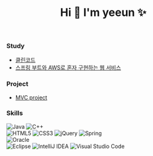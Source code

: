 <!-- https://github.com/kyechan99/capsule-render#desc -->

<!-- ![header](https://capsule-render.vercel.app/api?type=waving&color=6a0dad&height=300&section=header&text=Ye-eun👋&fontSize=60&fontColor=ffffff) -->

<h1 align="center">Hi 👋  I'm yeeun ✨</h1>

<br/>

### Study
<ul>
  <li><a href="https://y-e-un28.tistory.com/204" target="_blank" rel="noopener">클린코드</a></li>
  <li><a href="https://github.com/yeen28/freelec-springboot2-webservice/tree/main/freelec-springboot2-webservice">스프링 부트와 AWS로 혼자 구현하는 웹 서비스</a></li>
</ul>


### Project
<ul>
  <li><a href="https://github.com/yeen28/moooo/tree/master/moooo_spring/src">MVC project</a></li>
  <!-- <li><a href="https://github.com/yeen28/farm-shoppingmall/tree/master/farm_shoppingmall">springboot project</li> -->
</ul>


### Skills
![Java](https://img.shields.io/badge/java-%23ED8B00.svg?style=for-the-badge&logo=java&logoColor=white)
![C++](https://img.shields.io/badge/c++-%2300599C.svg?style=for-the-badge&logo=c%2B%2B&logoColor=white)
<br/>
![HTML5](https://img.shields.io/badge/html5-%23E34F26.svg?style=for-the-badge&logo=html5&logoColor=white)
![CSS3](https://img.shields.io/badge/css3-%231572B6.svg?style=for-the-badge&logo=css3&logoColor=white)
![jQuery](https://img.shields.io/badge/jquery-%230769AD.svg?style=for-the-badge&logo=jquery&logoColor=white)
![Spring](https://img.shields.io/badge/spring-%236DB33F.svg?style=for-the-badge&logo=spring&logoColor=white)
<br/>
![Oracle](https://img.shields.io/badge/Oracle-F80000?style=for-the-badge&logo=oracle&logoColor=white)
<br/>
![Eclipse](https://img.shields.io/badge/Eclipse-FE7A16.svg?style=for-the-badge&logo=Eclipse&logoColor=white)
![IntelliJ IDEA](https://img.shields.io/badge/IntelliJIDEA-000000.svg?style=for-the-badge&logo=intellij-idea&logoColor=white)
![Visual Studio Code](https://img.shields.io/badge/Visual%20Studio%20Code-0078d7.svg?style=for-the-badge&logo=visual-studio-code&logoColor=white)

<!-- ![Top Langs](https://github-readme-stats.vercel.app/api/top-langs/?username=yeen28&layout=Demo&theme=dark) -->
<!-- https://github.com/Ileriayo/markdown-badges -->

<br/>

<!-- https://github.com/mazassumnida/mazassumnida -->
<!-- [![Solved.ac 프로필](http://mazassumnida.wtf/api/generate_badge?boj=cbcom)](https://solved.ac/cbcom) -->
<!-- [![Solved.ac 프로필](http://mazassumnida.wtf/api/mini/generate_badge?boj=cbcom)](https://solved.ac/cbcom) -->
<!-- 📫 How to reach me: yestar28@gmail.com -->

<!--
 ✨ _special_ ✨

Here are some ideas to get you started:

- 🔭 I’m currently working on ...
- 🌱 I’m currently learning ...
- 👯 I’m looking to collaborate on ...
- 🤔 I’m looking for help with ...
- 💬 Ask me about ...
- 📫 How to reach me: ...
- 😄 Pronouns: ...
- ⚡ Fun fact: ...
-->
